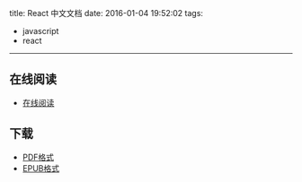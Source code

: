 title: React 中文文档
date: 2016-01-04 19:52:02
tags:
  - javascript
  - react
---

<!--more-->

## 在线阅读 ##

+ [在线阅读](http://wiki.jikexueyuan.com/project/react/)

## 下载 ##

+ [PDF格式](http://wiki.jikexueyuan.com/download/react/pdf/)
+ [EPUB格式](http://wiki.jikexueyuan.com/download/react/epub/)